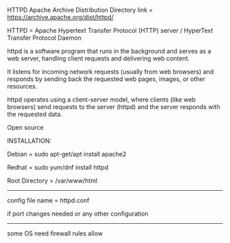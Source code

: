 HTTPD Apache Archive Distribution Directory link = https://archive.apache.org/dist/httpd/

HTTPD = Apache Hypertext Transfer Protocol (HTTP) server / HyperText Transfer Protocol Daemon

httpd is a software program that runs in the background and serves as a web server, handling client requests and delivering web content.

It listens for incoming network requests (usually from web browsers) and responds by sending back the requested web pages, images, or other resources. 

httpd operates using a client-server model, where clients (like web browsers) send requests to the server (httpd) and the server responds with the requested data. 

Open source

INSTALLATION:

Debian = sudo apt-get/apt install apache2

Redhat = sudo yum/dnf install httpd

Root Directory = /var/www/html

-----------------------------------

config file name = httpd.conf

if port changes needed or any other configuration

---------------------------------------

some OS need firewall rules allow
